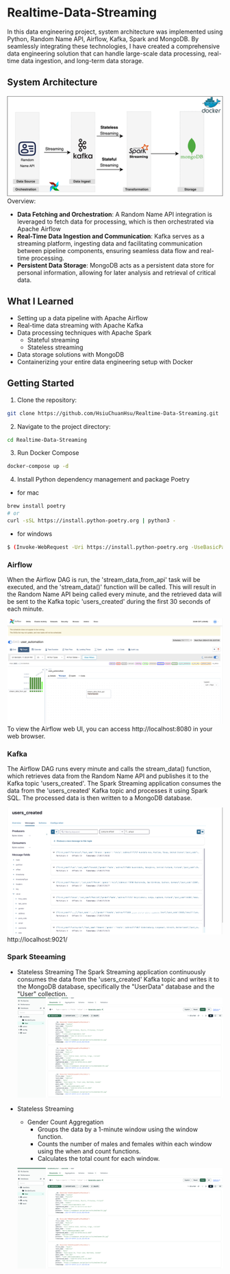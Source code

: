 # Realtime-Data-Streaming
In this data engineering project, system architecture was implemented using Python, Random Name API, Airflow, Kafka, Spark and MongoDB. By seamlessly integrating these technologies, I have created a comprehensive data engineering solution that can handle large-scale data processing, real-time data ingestion, and long-term data storage.

## System Architecture
![](./images/Realtime-Data-Streaming.png)
Overview:
- **Data Fetching and Orchestration**: 
    A Random Name API integration is leveraged to fetch data for processing, which is then orchestrated via Apache Airflow
- **Real-Time Data Ingestion and Communication**: 
    Kafka serves as a streaming platform, ingesting data and facilitating communication between pipeline components, ensuring seamless data flow and real-time processing.
- **Persistent Data Storage**: 
    MongoDB acts as a persistent data store for personal information, allowing for later analysis and retrieval of critical data.

## What I Learned
- Setting up a data pipeline with Apache Airflow
- Real-time data streaming with Apache Kafka
- Data processing techniques with Apache Spark
    - Stateful streaming
    - Stateless streaming
- Data storage solutions with MongoDB
- Containerizing your entire data engineering setup with Docker

## Getting Started
1. Clone the repository:
```bash
git clone https://github.com/HsiuChuanHsu/Realtime-Data-Streaming.git
```
2. Navigate to the project directory:
```bash
cd Realtime-Data-Streaming
```
3. Run Docker Compose
```bash
docker-compose up -d
```
4. Install Python dependency management and package Poetry
- for mac
```bash
brew install poetry
# or 
curl -sSL https://install.python-poetry.org | python3 -
```

- for windows
```bash
$ (Invoke-WebRequest -Uri https://install.python-poetry.org -UseBasicParsing).Content | py -
```

### Airflow
When the Airflow DAG is run, the 'stream_data_from_api' task will be executed, and the 'stream_data()' function will be called. This will result in the Random Name API being called every minute, and the retrieved data will be sent to the Kafka topic 'users_created' during the first 30 seconds of each minute.

![](./images/API_Airflow.png)
To view the Airflow web UI, you can access http://localhost:8080 in your web browser.

### Kafka
The Airflow DAG runs every minute and calls the stream_data() function, which retrieves data from the Random Name API and publishes it to the Kafka topic 'users_created'.
The Spark Streaming application consumes the data from the 'users_created' Kafka topic and processes it using Spark SQL. The processed data is then written to a MongoDB database.

![](./images/API_Kafka_Data.png)
http://localhost:9021/


### Spark Steeaming
- Stateless Streaming
    The Spark Streaming application continuously consumes the data from the 'users_created' Kafka topic and writes it to the MongoDB database, specifically the "UserData" database and the "User" collection.
    ![](./images/API_Stateless_MDB.png)

- Stateless Streaming
    - Gender Count Aggregation
        - Groups the data by a 1-minute window using the window function.
        - Counts the number of males and females within each window using the when and count functions.
        - Calculates the total count for each window.

    ![](./images/API_Stateless_MDB.png)

